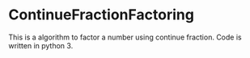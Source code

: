 # ContinueFractionFactoring
This is a algorithm to factor a number using continue fraction. Code is written in python 3.
